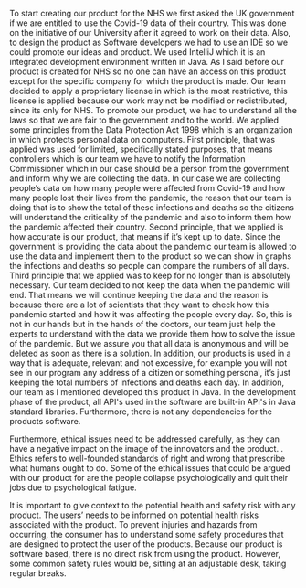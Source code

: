 To start creating our product for the NHS we first asked the UK government if we are entitled to use the Covid-19 data of their country. This was done on the initiative of our University after it agreed to work on their data. Also, to design the product as Software developers we had to use an IDE so we could promote our ideas and product. We used IntelliJ which it is an integrated development environment written in Java. As I said before our product is created for NHS so no one can have an access on this product except for the specific company for which the product is made. Our team decided to apply a proprietary license in which is the most restrictive, this license  is applied because our work may not be modified or redistributed, since its only for NHS. To promote our product, we had to understand all the laws so that we are fair to the government and to the world. We applied some principles from the Data Protection Act 1998 which is an organization in which protects personal data on computers. First principle, that was applied was used for limited, specifically stated purposes, that means controllers which is our team we have to notify the Information Commissioner which in our case should be a person from the government and inform why we are collecting the data. In our case we are collecting people’s data on how many people were affected from Covid-19 and how many people lost their lives from the pandemic, the reason that our team is doing that is to show the total of these infections and deaths so the citizens will understand the criticality of the pandemic and also to inform them how the pandemic affected their country. Second principle, that we applied is how accurate is our product, that means if it’s kept up to date. Since the government is providing the data about the pandemic our team is allowed to use the data and implement them to the product so we can show in graphs the infections and deaths so people can compare the numbers of all days. Third principle that we applied was to keep for no longer than is absolutely necessary. Our team decided to not keep the data when the pandemic will end. That means we will continue keeping the data and the reason is because there are a lot of scientists that they want to check how this pandemic started and how it was affecting the people every day. So, this is not in our hands but in the hands of the doctors, our team just help the experts to understand with the data we provide them how to solve the issue of the pandemic. But we assure you that all data is anonymous and will be deleted as soon as there is a solution. In addition, our products is used in a way that is adequate, relevant and not excessive, for example you will not see in our program any address of a citizen or something personal, it’s just keeping the total numbers of infections and deaths each day. In addition, our team as I mentioned developed this product in Java. In the development phase of the product, all API's used in the software are built-in API's in Java standard libraries. Furthermore, there is not any dependencies for the products software.

Furthermore, ethical issues need to be addressed carefully, as they can have a negative impact on the image of the innovators and the product.  . Ethics refers to well-founded standards of right and wrong that prescribe what humans ought to do. Some of the ethical issues that could be argued with our product for are the people collapse psychologically and quit their jobs due to psychological fatigue.

It is important to give context to the potential health and safety risk with any product. The users’ needs to be informed on potential health risks associated with the product. To prevent injuries and hazards from occurring, the consumer has to understand some safety procedures that are designed to protect the user of the products. Because our product is software based, there is no direct risk from using the product. However, some common safety rules would be, sitting at an adjustable desk, taking regular breaks. 
